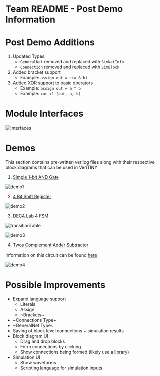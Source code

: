 # Team README - Post Demo Information 

# Post Demo Additions

1. Updated Types 
   * `GeneralNet` removed and replaced with `SimNetInfo` 
   * `Connection` removed and replaced with `SimBlock`
2. Added bracket support
   * Example: `assign out = ~(a & b)`
3. Added XOR support to basic operators
   * Example: `assign out = a ^ b`
   * Example: `xor x1 (out, a, b)`


# Module Interfaces 

![interfaces](https://github.com/ImperialCollegeLondon/hlp2020-verilog2/blob/team-README/team/readme-screenshots/module-interfaces.png)


# Demos 
This section contains pre-written verilog files along with their respective block diagrams that can be used in VeriTINY

1. [Simple 1-bit AND Gate](https://github.com/ImperialCollegeLondon/hlp2020-verilog2/blob/team-README/team/demo-files/and_gate.v)

![demo1](https://github.com/ImperialCollegeLondon/hlp2020-verilog2/blob/team-README/team/readme-screenshots/andgate.png)

2. [4 Bit Shift Register](https://github.com/ImperialCollegeLondon/hlp2020-verilog2/blob/team-README/team/demo-files/shift_reg_next_state.v)

![demo2](https://github.com/ImperialCollegeLondon/hlp2020-verilog2/blob/team-README/team/readme-screenshots/shiftregister.png)

3. [DECA Lab 4 FSM](https://github.com/ImperialCollegeLondon/hlp2020-verilog2/blob/team-README/team/demo-files/deca4-fsm.v) 

![transitionTable](https://github.com/ImperialCollegeLondon/hlp2020-verilog2/blob/team-README/team/readme-screenshots/stateTransitionTable.png)

![demo3](https://github.com/ImperialCollegeLondon/hlp2020-verilog2/blob/team-README/team/readme-screenshots/deca4fsm.png)

4. [Twos Complement Adder Subtractor](https://github.com/ImperialCollegeLondon/hlp2020-verilog2/blob/team-README/team/readme-screenshots/adder_subtractor.v) 

Information on this circuit can be found [here](http://www.yilectronics.com/Courses/ENGR338L/ENGR338L_2017f/StudentLabs/htregillus/FinalProject.html)

![demo4](https://github.com/ImperialCollegeLondon/hlp2020-verilog2/blob/team-README/team/readme-screenshots/adder-subtractor.png)

# Possible Improvements

* Expand language support​
  * Literals ​
  * Assign ​
  * ~Brackets~
* ~Connections Type​~
* ~GeneralNet Type​~
* Saving of block level connections + simulation results
* Block diagram UI​
  * Drag and drop blocks​
  * Form connections by clicking ​
  * Show connections being formed (likely use a library)​
* Simulation UI
  * Show waveforms​
  * Scripting language for simulation inputs
